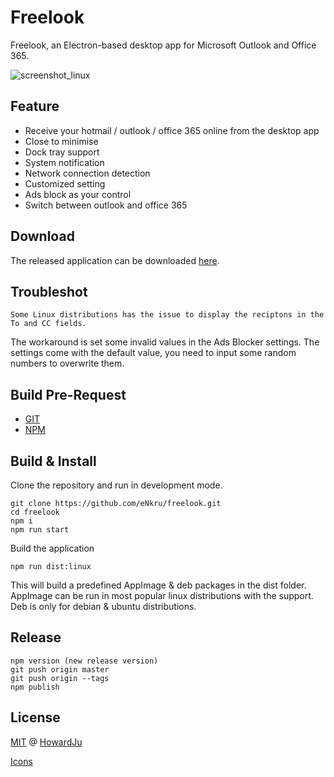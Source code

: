 # Freelook

Freelook, an Electron-based desktop app for Microsoft Outlook and Office 365.

![screenshot_linux](https://user-images.githubusercontent.com/13460738/35953459-a0875872-0ce9-11e8-9bca-880564b9beee.png)

## Feature

- Receive your hotmail / outlook / office 365 online from the desktop app
- Close to minimise
- Dock tray support
- System notification
- Network connection detection
- Customized setting
- Ads block as your control
- Switch between outlook and office 365

## Download

The released application can be downloaded [here](https://github.com/eNkru/electron-outlook/releases).

## Troubleshot

`Some Linux distributions has the issue to display the reciptons in the To and CC fields.`

The workaround is set some invalid values in the Ads Blocker settings. The settings come with the default value, you need to input some random numbers to overwrite them.

## Build Pre-Request

- [GIT](https://git-scm.com/)
- [NPM](https://www.npmjs.com/)

## Build & Install

Clone the repository and run in development mode.

```git
git clone https://github.com/eNkru/freelook.git
cd freelook
npm i
npm run start
```

Build the application

```npm
npm run dist:linux
```

This will build a predefined AppImage & deb packages in the dist folder. AppImage can be run in most popular linux distributions with the support. Deb is only for debian & ubuntu distributions.

## Release

```npm
npm version (new release version)
git push origin master
git push origin --tags
npm publish
```

## License

[MIT](https://github.com/eNkru/electron-xiami/blob/master/LICENSE) @ [HowardJu](https://enkru.github.io/)

[Icons](https://www.flaticon.com/search?word=mail)
